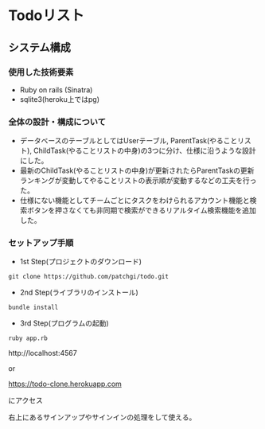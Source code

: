 # Todoリスト
## システム構成
### 使用した技術要素
-  Ruby on rails (Sinatra)
- sqlite3(heroku上ではpg)

### 全体の設計・構成について
- データベースのテーブルとしてはUserテーブル, ParentTask(やることリスト), ChildTask(やることリストの中身)の3つに分け、仕様に沿うような設計にした。
- 最新のChildTask(やることリストの中身)が更新されたらParentTaskの更新ランキングが変動してやることリストの表示順が変動するなどの工夫を行った。
- 仕様にない機能としてチームごとにタスクをわけられるアカウント機能と検索ボタンを押さなくても非同期で検索ができるリアルタイム検索機能を追加した。

### セットアップ手順
- 1st Step(プロジェクトのダウンロード)

`git clone https://github.com/patchgi/todo.git`
- 2nd Step(ライブラリのインストール)

`bundle install`
- 3rd Step(プログラムの起動)

`ruby app.rb`

 http://localhost:4567
 
 or 
 
 https://todo-clone.herokuapp.com
 
 にアクセス
 
 右上にあるサインアップやサインインの処理をして使える。
